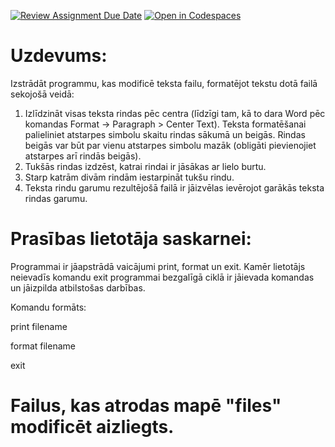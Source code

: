 [![Review Assignment Due Date](https://classroom.github.com/assets/deadline-readme-button-24ddc0f5d75046c5622901739e7c5dd533143b0c8e959d652212380cedb1ea36.svg)](https://classroom.github.com/a/SwJIGkWs)
[![Open in Codespaces](https://classroom.github.com/assets/launch-codespace-7f7980b617ed060a017424585567c406b6ee15c891e84e1186181d67ecf80aa0.svg)](https://classroom.github.com/open-in-codespaces?assignment_repo_id=14233554)
# Uzdevums:
Izstrādāt programmu, kas modificē teksta failu, formatējot tekstu dotā failā sekojošā veidā:  
1) Izlīdzināt visas teksta rindas pēc centra (līdzīgi tam, kā to dara Word pēc komandas Format -> Paragraph  > Center Text). Teksta formatēšanai palieliniet atstarpes simbolu skaitu rindas sākumā un beigās. Rindas beigās var būt par vienu atstarpes simbolu mazāk (obligāti pievienojiet atstarpes arī rindās beigās).
2) Tukšās rindas izdzēst, katrai rindai ir jāsākas ar lielo burtu.
3) Starp katrām divām rindām iestarpināt tukšu rindu.
4) Teksta rindu garumu rezultējošā failā ir jāizvēlas ievērojot garākās teksta rindas garumu.

# Prasības lietotāja saskarnei:
Programmai ir jāapstrādā vaicājumi print, format un exit. Kamēr lietotājs neievadīs komandu exit programmai bezgalīgā ciklā ir jāievada komandas un jāizpilda atbilstošas darbības.

Komandu formāts:

print filename

format filename

exit

# Failus, kas atrodas mapē "files" modificēt aizliegts.